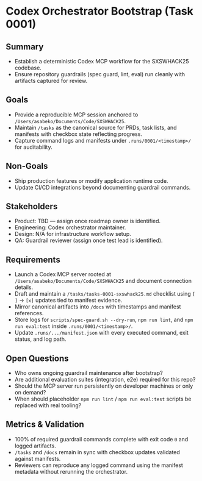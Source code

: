 # Codex Orchestrator Bootstrap (Task 0001)

## Summary
- Establish a deterministic Codex MCP workflow for the SXSWHACK25 codebase.
- Ensure repository guardrails (spec guard, lint, eval) run cleanly with artifacts captured for review.

## Goals
- Provide a reproducible MCP session anchored to `/Users/asabeko/Documents/Code/SXSWHACK25`.
- Maintain `/tasks` as the canonical source for PRDs, task lists, and manifests with checkbox state reflecting progress.
- Capture command logs and manifests under `.runs/0001/<timestamp>/` for auditability.

## Non-Goals
- Ship production features or modify application runtime code.
- Update CI/CD integrations beyond documenting guardrail commands.

## Stakeholders
- Product: TBD — assign once roadmap owner is identified.
- Engineering: Codex orchestrator maintainer.
- Design: N/A for infrastructure workflow setup.
- QA: Guardrail reviewer (assign once test lead is identified).

## Requirements
- Launch a Codex MCP server rooted at `/Users/asabeko/Documents/Code/SXSWHACK25` and document connection details.
- Draft and maintain a `/tasks/tasks-0001-sxswhack25.md` checklist using `[ ]` → `[x]` updates tied to manifest evidence.
- Mirror canonical artifacts into `/docs` with timestamps and manifest references.
- Store logs for `scripts/spec-guard.sh --dry-run`, `npm run lint`, and `npm run eval:test` inside `.runs/0001/<timestamp>/`.
- Update `.runs/.../manifest.json` with every executed command, exit status, and log path.

## Open Questions
- Who owns ongoing guardrail maintenance after bootstrap?
- Are additional evaluation suites (integration, e2e) required for this repo?
- Should the MCP server run persistently on developer machines or only on demand?
- When should placeholder `npm run lint` / `npm run eval:test` scripts be replaced with real tooling?

## Metrics & Validation
- 100% of required guardrail commands complete with exit code `0` and logged artifacts.
- `/tasks` and `/docs` remain in sync with checkbox updates validated against manifests.
- Reviewers can reproduce any logged command using the manifest metadata without rerunning the orchestrator.
